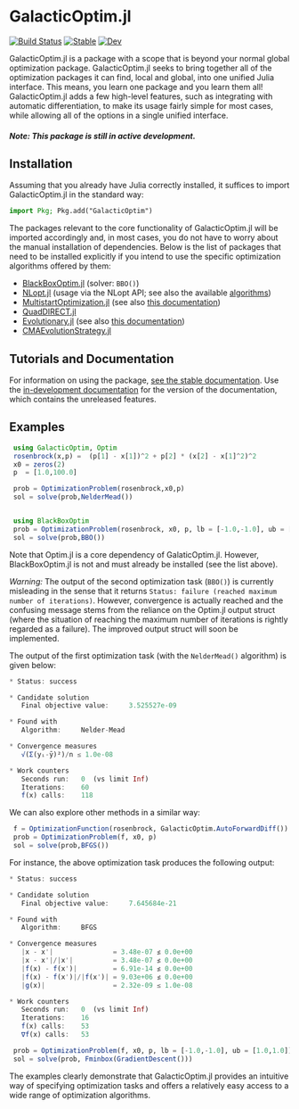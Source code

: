 # GalacticOptim.jl

[![Build Status](https://github.com/SciML/GalacticOptim.jl/workflows/CI/badge.svg)](https://github.com/SciML/GalacticOptim.jl/actions?query=workflow%3ACI)
[![Stable](https://img.shields.io/badge/docs-stable-blue.svg)](http://galacticoptim.sciml.ai/stable/)
[![Dev](https://img.shields.io/badge/docs-dev-blue.svg)](http://galacticoptim.sciml.ai/dev/)


GalacticOptim.jl is a package with a scope that is beyond your normal global optimization
package. GalacticOptim.jl seeks to bring together all of the optimization packages
it can find, local and global, into one unified Julia interface. This means, you
learn one package and you learn them all! GalacticOptim.jl adds a few high-level
features, such as integrating with automatic differentiation, to make its usage
fairly simple for most cases, while allowing all of the options in a single
unified interface.

##### Note: This package is still in active development.

## Installation

Assuming that you already have Julia correctly installed, it suffices to import
GalacticOptim.jl in the standard way:

```julia
import Pkg; Pkg.add("GalacticOptim")
```
The packages relevant to the core functionality of GalacticOptim.jl will be imported
accordingly and, in most cases, you do not have to worry about the manual
installation of dependencies. Below is the list of packages that need to be
installed explicitly if you intend to use the specific optimization algorithms
offered by them:

- [BlackBoxOptim.jl](https://github.com/robertfeldt/BlackBoxOptim.jl) (solver: `BBO()`)
- [NLopt.jl](https://github.com/JuliaOpt/NLopt.jl) (usage via the NLopt API;
see also the available [algorithms](https://nlopt.readthedocs.io/en/latest/NLopt_Algorithms/))
- [MultistartOptimization.jl](https://github.com/tpapp/MultistartOptimization.jl)
(see also [this documentation](https://juliahub.com/docs/MultistartOptimization/cVZvi/0.1.0/))
- [QuadDIRECT.jl](https://github.com/timholy/QuadDIRECT.jl)
- [Evolutionary.jl](https://github.com/wildart/Evolutionary.jl) (see also [this documentation](https://wildart.github.io/Evolutionary.jl/dev/))
- [CMAEvolutionStrategy.jl](https://github.com/jbrea/CMAEvolutionStrategy.jl)

## Tutorials and Documentation

For information on using the package,
[see the stable documentation](https://galacticoptim.sciml.ai/stable/). Use the
[in-development documentation](https://galacticoptim.sciml.ai/dev/) for the version of
the documentation, which contains the unreleased features.

## Examples

```julia
 using GalacticOptim, Optim
 rosenbrock(x,p) =  (p[1] - x[1])^2 + p[2] * (x[2] - x[1]^2)^2
 x0 = zeros(2)
 p  = [1.0,100.0]

 prob = OptimizationProblem(rosenbrock,x0,p)
 sol = solve(prob,NelderMead())


 using BlackBoxOptim
 prob = OptimizationProblem(rosenbrock, x0, p, lb = [-1.0,-1.0], ub = [1.0,1.0])
 sol = solve(prob,BBO())
```

Note that Optim.jl is a core dependency of GalaticOptim.jl. However, BlackBoxOptim.jl
is not and must already be installed (see the list above).

*Warning:* The output of the second optimization task (`BBO()`) is
currently misleading in the sense that it returns `Status: failure
(reached maximum number of iterations)`. However, convergence is actually
reached and the confusing message stems from the reliance on the Optim.jl output
 struct (where the situation of reaching the maximum number of iterations is
rightly regarded as a failure). The improved output struct will soon be
implemented.

The output of the first optimization task (with the `NelderMead()` algorithm)
is given below:

```julia
* Status: success

* Candidate solution
   Final objective value:     3.525527e-09

* Found with
   Algorithm:     Nelder-Mead

* Convergence measures
   √(Σ(yᵢ-ȳ)²)/n ≤ 1.0e-08

* Work counters
   Seconds run:   0  (vs limit Inf)
   Iterations:    60
   f(x) calls:    118
```
We can also explore other methods in a similar way:

```julia
 f = OptimizationFunction(rosenbrock, GalacticOptim.AutoForwardDiff())
 prob = OptimizationProblem(f, x0, p)
 sol = solve(prob,BFGS())
```
For instance, the above optimization task produces the following output:

```julia
* Status: success

* Candidate solution
   Final objective value:     7.645684e-21

* Found with
   Algorithm:     BFGS

* Convergence measures
   |x - x'|               = 3.48e-07 ≰ 0.0e+00
   |x - x'|/|x'|          = 3.48e-07 ≰ 0.0e+00
   |f(x) - f(x')|         = 6.91e-14 ≰ 0.0e+00
   |f(x) - f(x')|/|f(x')| = 9.03e+06 ≰ 0.0e+00
   |g(x)|                 = 2.32e-09 ≤ 1.0e-08

* Work counters
   Seconds run:   0  (vs limit Inf)
   Iterations:    16
   f(x) calls:    53
   ∇f(x) calls:   53
```

```julia
 prob = OptimizationProblem(f, x0, p, lb = [-1.0,-1.0], ub = [1.0,1.0])
 sol = solve(prob, Fminbox(GradientDescent()))
```
The examples clearly demonstrate that GalacticOptim.jl provides an intuitive
way of specifying optimization tasks and offers a relatively
easy access to a wide range of optimization algorithms.
